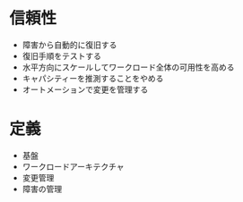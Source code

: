 # 信頼性

* 障害から自動的に復旧する
* 復旧手順をテストする
* 水平方向にスケールしてワークロード全体の可用性を高める
* キャパシティーを推測することをやめる
* オートメーションで変更を管理する

# 定義

* 基盤
* ワークロードアーキテクチャ
* 変更管理
* 障害の管理
